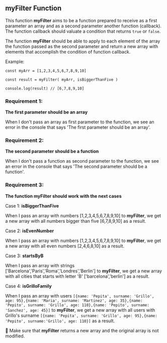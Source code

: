 ## myFilter Function

This function **myFilter** aims to be a function prepared to receive as a first parameter an array and as a second parameter another function (callback). The function callback should valuate a condition that returns ```true``` or ```false```.

The function **myFilter** should be able to apply to each element of the array the function passed as the second parameter and return a new array with elements that accomplish the condition of function callback. 

Example: 

```
const myArr = [1,2,3,4,5,6,7,8,9,10]

const result = myFilter( myArr, isBiggerThanFive )

console.log(result) // [6,7,8,9,10]

```

### Requirement 1:

**The first parameter should be an array**

When I don't pass an array as first parameter to the function, we see an error in the console that says 'The first parameter should be an array'.

### Requirement 2:

**The second parameter should be a function**

When I don't pass a function as second parameter to the function, we see an error in the console that says 'The second parameter should be a function'.

### Requirement 3:

**The function myFilter should work with the next cases**

Case 1: **isBiggerThanFive**

When I pass an array with numbers [1,2,3,4,5,6,7,8,9,10] to **myFilter**, we get a new array with all numbers bigger than five [6,7,8,9,10] as a result.

Case 2: **isEvenNumber**

When I pass an array with numbers [1,2,3,4,5,6,7,8,9,10] to **myFilter**, we get a new array with all even numbers [2,4,6,8,10] as a result.

Case 3: **startsByB**

When I pass an array with strings ['Barcelona','Paris','Roma','Londres','Berlin'] to **myFilter**, we get a new array with all cities that starts with letter 'B' ['barcelona','berlin'] as a result.

Case 4: **isGrilloFamily**

When I pass an array with users ```[{name: 'Pepita', surname: 'Grillo', age: 95},{name: 'Maria', surname: 'Martinez', age: 35},{name: 'Pepito', surname: 'Grillo', age: 110},{name: 'Pepito', surname: 'Sanchez', age: 45}]``` to **myFilter**, we get a new array with all users with Grillo's surname 
```[{name: 'Pepita', surname: 'Grillo', age: 95},{name: 'Pepito', surname:'Grillo', age: 110}]``` as a result.

🚨 Make sure that **myFilter** returns a new array and the original array is not modified.



